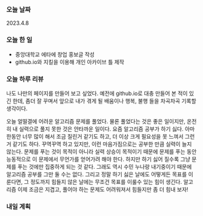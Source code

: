 ### 오늘 날짜
2023.4.8

### 오늘 한 일
* 중앙대학교 에타에 창업 홍보글 작성
* github.io와 지킬을 이용해 개인 아카이브 틀 제작

### 오늘 하루 리뷰
나도 나만의 페이지를 만들어 보고 싶었다.
예전에 github.io로 대충 만들어 본 적이 있긴 한데, 좀더 잘 꾸며서 앞으로 내가 겪게 될 배움이나 행복, 불행 들을 차곡차곡 기록할 생각이다.

오늘 얼떨결에 어려운 알고리즘 문제를 풀었다. 물론 풀었다는 것은 좋은 일이지만, 온전히 내 실력으로 풀지 못한 것은 안타까운 일이다.
요즘 알고리즘 공부가 하기 싫다. 아마 한동안 너무 많이 해서 조금 질린거 같기도 하고, 더 이상 크게 필요성을 못 느껴서 그런거 같기도 하다.
꾸역꾸역 하고 있지만, 이런 마음가짐으로는 공부한 만큼 실력이 늘지 않는다.
문제를 푸는 것이 목적이 아니라 실력 상승이 목적이기 때문에 문제를 푸는 동안 능동적으로 이 문제에서 무언가를 얻어가려 해야 한다.
하지만 하기 싫어 질수록 그냥 문제를 푸는 것에만 집중하게 되는 것 같다.
그래도 역시 수민 누나랑 내기중이기 때문에 알고리즘 공부를 그만 둘 수는 없다.
그리고 정말 하기 싫은 날에도 어떻게든 목표를 이룬다면, 그 정도까지 힘들지 않은 날에는 무조건 목표를 이룰수 있는 힘이 생긴다.
알고리즘 이제 조금은 지겹고, 풀어야 하는 문제도 어려워져서 힘들지만 좀 더 힘내 보자!

### 내일 계획
